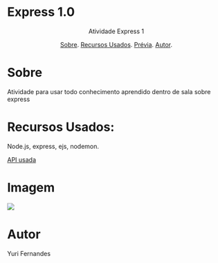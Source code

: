 # Express 1.0

<p align="center">Atividade Express 1</p>

<p align="center">
  <a href="#sobre">Sobre</a>.
   <a href="#Recursos Usados:">Recursos Usados</a>.
  <a href="#imagem">Prévia</a>.
  <a href="#autor">Autor</a>.
</p>

# Sobre
<p>Atividade para usar todo conhecimento aprendido dentro de sala sobre express</p>

# Recursos Usados:
<p>Node.js, express, ejs, nodemon.</p>
<p><a href="https://pokeapi.co/">API usada</a></p>

# Imagem
<img src="https://i.imgur.com/DE61ped.png">

# Autor
<p>Yuri Fernandes</p>

